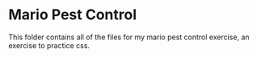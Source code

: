# Mario Pest Control

This folder contains all of the files for my mario pest control exercise, an exercise to practice css.